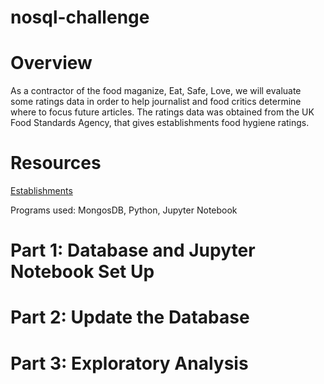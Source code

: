 # nosql-challenge

# Overview

As a contractor of the food maganize, Eat, Safe, Love, we will evaluate some ratings data in order to help journalist and food critics determine where to focus future articles. The ratings data was obtained from the UK Food Standards Agency, that gives establishments food hygiene ratings. 

# Resources
[Establishments](Resources/establishments.json)

Programs used: MongosDB, Python, Jupyter Notebook 

# Part 1: Database and Jupyter Notebook Set Up

# Part 2: Update the Database

# Part 3: Exploratory Analysis